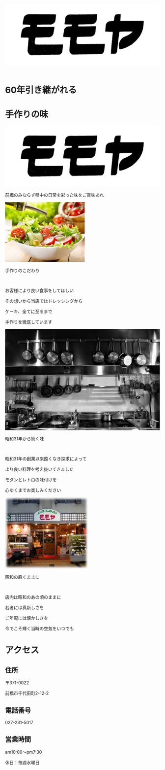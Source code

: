 <!doctype html>
<html>
  <head>
    <title>パーラーレストラン モモヤ</title>
    <meta charset="utf-8">
    <link rel="stylesheet" href="SoldOut2_Parody.css">
  </head>
  <body>
    <header>
      <div class = "container">
          <img class = "momoya_logo" src="image/MOMOYA_logo.png" alt="">
      </div>
    </header>
    <div class = "top_background">
      <div class = "container">
        <div class = "top_left_wrapper">
        </div>
        <div class = "top_right_wrapper">
          <h1>60年引き継がれる</h1>
          <h1>手作りの味</h1>
          <div class = "btn_wrapper">
          </div>
        </div>
      </div>
    </div>
    <div class = "middle_background_image">
      <div  clss = "container">
        <div class = "middle_wrapper">
          <div class = "heading">
            <div class = "momoya_logo_center">
              <img src="image/MOMOYA_logo.png" alt="">
            </div>
            <div class = "heading_message">
              <p class = "text_content">前橋のみならず県中の日常を彩った味をご賞味あれ</p>
            </div>
          </div>
          <div class = "container">
            <div class = "contents">
              <div class = "content">
                <div class = "pic">
                  <img src="image/dore_2.jpeg" alt="">
                </div>
                <div class = "icon">
                  <p>手作りのこだわり</p>
                  <img class = "icon_item" src="" alt="">
                </div>
                <p class = "text_content">お客様により良い食事をしてほしい</p>
                <p class = "text_content">その想いから当店ではドレッシングから</p>
                <p class = "text_content">ケーキ、全てに至るまで</p>
                <p class = "text_content">手作りを徹底しています</p>
              </div>
              <div class = "content">
                <div class = "pic">
                  <img src="image/cyubou.jpeg" alt="">
                </div>
                <div class = "icon">
                  <p>昭和31年から続く味</p>
                  <img class = "icon_item" src="" alt="">
                </div>
                <p class = "text_content">昭和31年の創業以来飽くなき探求によって</p>
                <p class = "text_content">より良い料理を考え抜いてきました</p>
                <p class = "text_content">モダンとレトロの味付けを</p>
                <p class = "text_content">心ゆくまでお楽しみください</p>
              </div>
              <div class = "content">
                <div class = "pic">
                  <img src="image/momoya_top.jpg" alt="">
                </div>
                <div class = "icon">
                  <p>昭和の趣くままに</p>
                  <img class = "icon_item" src="otenba_yousei.png" alt="">
                </div>
                <p class = "text_content">店内は昭和のあの頃のままに</p>
                <p class = "text_content">若者には真新しさを</p>
                <p class = "text_content">ご年配には懐かしさを</p>
                <p class = "text_content">今でこそ輝く当時の空気をいつでも</p>
              </div>
            </div>
          </div>
        </div>
      </div>
    </div>
    <div class = "message_wrapper">
      <div class = "container">
        <div class = "message">
          <h1>アクセス</h1>
          <h2>住所</h2>
          <p>〒371-0022</p>
          <p>前橋市千代田町2-12-2</p>
          <p></p>
          <h2>電話番号</h2>
          <p>027-231-5017</p>
          <p></p>
          <h2>営業時間</h2>
          <p>am10:00～pm7:30</p>
          <p>休日：毎週水曜日</p>
        </div>
      </div>
    </div>
    <footer>
      <div class = "container">
        <img src="" alt="">
        <p></p>
      </div>
    </footer>
    <!-- コメントやで -->

  </body>
</html>

